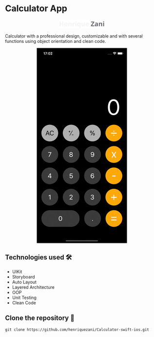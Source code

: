 # Calculator App

<div align="center">
  <img alt="Logo" src="assets/Logo.png"  width="150px" />
</div>


Calculator with a professional design, customizable and with several functions using object orientation and clean code.


<p align="center">
  <img src="assets/calculatorGif.gif">
 </p>
 
 ## Technologies used 🛠️ 

- UIKit
- Storyboard
- Auto Layout
- Layered Architecture
- OOP
- Unit Testing
- Clean Code
 
 
 
 
 ## Clone the repository 🔧

```shell
git clone https://github.com/henriquezani/Calculator-swift-ios.git
```
